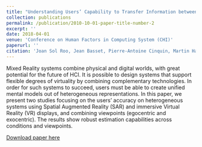 ```yaml
---
title: "Understanding Users’ Capability to Transfer Information between Mixed and Virtual Reality: Position Estimation across Modalities and Perspectives"
collection: publications
permalink: /publication/2010-10-01-paper-title-number-2
excerpt: ''
date: 2018-04-01
venue: 'Conference on Human Factors in Computing System (CHI)'
paperurl: ''
citation: 'Joan Sol Roo, Jean Basset, Pierre-Antoine Cinquin, Martin Hachet. Understanding Users’ Capability to Transfer Information between Mixed and Virtual Reality: Position Estimation across Modalities and Perspectives. CHI’18 - Conference on Human Factors in Computing System, Apr 2018, Montreal, Canada. ACM Press'
---
```

Mixed Reality systems combine physical and digital worlds, with great potential for the future of HCI. It is possible to design systems that support flexible degrees of virtuality by combining complementary technologies. In order for such systems to succeed, users must be able to create unified mental models out of heterogeneous representations. In this paper, we present two studies focusing on the users’ accuracy on heterogeneous systems using Spatial Augmented Reality (SAR) and immersive Virtual Reality (VR) displays, and combining viewpoints (egocentric and exocentric). The results show robust estimation capabilities across conditions and viewpoints.

[Download paper here](https://hal.archives-ouvertes.fr/hal-01718590/file/CHI18%20-%20SAR-VR%20Position%20Estimation.pdf)


